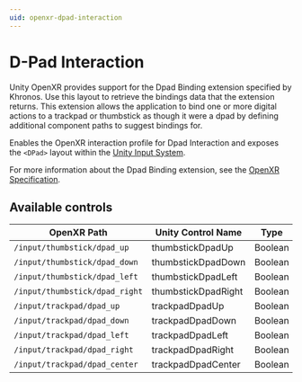 ```yaml
---
uid: openxr-dpad-interaction
---
```

# D-Pad Interaction

Unity OpenXR provides support for the Dpad Binding extension specified by Khronos. Use this layout to retrieve the bindings data that the extension returns. This extension allows the application to bind one or more digital actions to a trackpad or thumbstick as though it were a dpad by defining additional component paths to suggest bindings for.

Enables the OpenXR interaction profile for Dpad Interaction and exposes the `<DPad>` layout within the [Unity Input System](https://docs.unity3d.com/Packages/com.unity.inputsystem@1.0/manual/).

For more information about the Dpad Binding extension, see the [OpenXR Specification](https://registry.khronos.org/OpenXR/specs/1.0/html/xrspec.html#XR_EXT_dpad_binding).

## Available controls

| OpenXR Path | Unity Control Name | Type |
|----|----|----|
| `/input/thumbstick/dpad_up` | thumbstickDpadUp | Boolean |
| `/input/thumbstick/dpad_down` | thumbstickDpadDown | Boolean |
| `/input/thumbstick/dpad_left` | thumbstickDpadLeft | Boolean |
| `/input/thumbstick/dpad_right` | thumbstickDpadRight | Boolean |
| `/input/trackpad/dpad_up` | trackpadDpadUp | Boolean |
| `/input/trackpad/dpad_down` | trackpadDpadDown | Boolean |
| `/input/trackpad/dpad_left` | trackpadDpadLeft | Boolean |
| `/input/trackpad/dpad_right` | trackpadDpadRight | Boolean |
| `/input/trackpad/dpad_center` | trackpadDpadCenter | Boolean |


